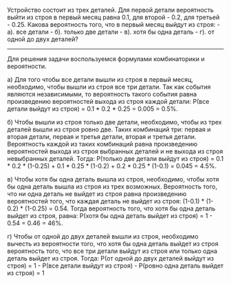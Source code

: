 Устройство состоит из трех деталей. Для первой детали вероятность выйти из строя в первый месяц равна 0.1, для второй - 0.2, для третьей - 0.25. Какова вероятность того, что в первый месяц выйдут из строя: 
    - а). все детали 
    - б). только две детали 
    - в). хотя бы одна деталь 
    - г). от одной до двух деталей?

---

Для решения задачи воспользуемся формулами комбинаторики и вероятности.

а) Для того чтобы все детали вышли из строя в первый месяц, необходимо, чтобы вышли из строя все три детали. Так как события являются независимыми, то вероятность такого события равна произведению вероятностей выхода из строя каждой детали:
P(все детали выйдут из строя) = 0.1 * 0.2 * 0.25 = 0.005 = 0.5%.

б) Чтобы вышли из строя только две детали, необходимо, чтобы из трех деталей вышли из строя ровно две. Таких комбинаций три: первая и вторая детали, первая и третья детали, вторая и третья детали. Вероятность каждой из таких комбинаций равна произведению вероятностей выхода из строя выбранных деталей и не выхода из строя невыбранных деталей. Тогда:
P(только две детали выйдут из строя) = 0.1 * 0.2 * (1-0.25) + 0.1 * 0.25 * (1-0.2) + 0.2 * 0.25 * (1-0.1) = 0.045 = 4.5%.

в) Чтобы хотя бы одна деталь вышла из строя, необходимо, чтобы хотя бы одна деталь вышла из строя из трех возможных. Вероятность того, что ни одна деталь не выйдет из строя равна произведению вероятностей того, что каждая деталь не выйдет из строя: (1-0.1) * (1-0.2) * (1-0.25) = 0.54. Тогда вероятность того, что хотя бы одна деталь выйдет из строя, равна:
P(хотя бы одна деталь выйдет из строя) = 1 - 0.54 = 0.46 = 46%.

г) Чтобы от одной до двух деталей вышли из строя, необходимо вычесть из вероятности того, что хотя бы одна деталь выйдет из строя вероятность того, что все три детали выйдут из строя или только одна деталь выйдет из строя. Тогда:
P(от одной до двух деталей выйдут из строя) = 1 - P(все детали выйдут из строя) - P(ровно одна деталь выйдет из строя) = 1